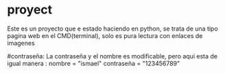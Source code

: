 # proyect
Este es un proyecto que e estado haciendo en python, se trata de una tipo pagina web en el CMD(terminal), solo es pura lectura con enlaces de imagenes

#contraseña:
La contraseña y el nombre es modificable, pero aqui esta de igual manera : 
nombre = "ismael"
contraseña = "123456789"
